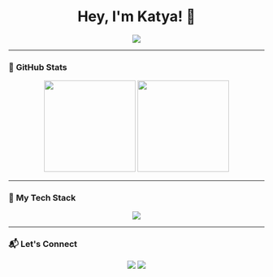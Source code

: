 <h1 align="center">Hey, I'm Katya! 🚀</h1>

<p align="center">
  <img src="https://readme-typing-svg.herokuapp.com?color=7dcfff&lines=Frontend+Developer+%7C+UI%2FUX+Designer+%7C+Java+%7C+Unity+%7C+App+Developer;Passionate+about+creating+cool+experiences;Always+learning+and+exploring!&center=true&width=550&height=50">
</p>

---

### 🌟 **GitHub Stats**
<div align="center"> 
  <img height="180em" src="https://github-readme-stats.vercel.app/api?username=katyazubareva&show_icons=true&theme=tokyonight&hide_border=true&bg_color=1a1b27&title_color=7dcfff&icon_color=82aaff&text_color=c0caf5" /> 
  <img height="180em" src="https://streak-stats.demolab.com?user=KatyaZubareva&theme=tokyonight&hide_border=true&border_radius=8" /> 
</div>

---

### 🎨 **My Tech Stack**
<p align="center">
  <img src="https://skillicons.dev/icons?i=unity,cs,java,cpp,python,js,html,css,react,figma,flutter,git" />
</p>

---

### 📬 **Let's Connect**
<p align="center">
  <a href="https://www.behance.net/katyazubareva"><img src="https://img.shields.io/badge/-Behance-0057ff?style=for-the-badge&logo=behance&logoColor=white" /></a>
  <a href="https://github.com/KatyaZubareva"><img src="https://img.shields.io/badge/-GitHub-0d1117?style=for-the-badge&logo=github&logoColor=white" /></a>
</p>
